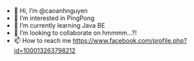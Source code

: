- 👋 Hi, I’m @caoanhnguyen
- 👀 I’m interested in PingPong
- 🌱 I’m currently learning Java BE
- 💞️ I’m looking to collaborate on hmmmm...?!
- 📫 How to reach me https://www.facebook.com/profile.php?id=100013263798212

<!---
caoanhnguyen/caoanhnguyen is a ✨ special ✨ repository because its `README.md` (this file) appears on your GitHub profile.
You can click the Preview link to take a look at your changes.
--->
